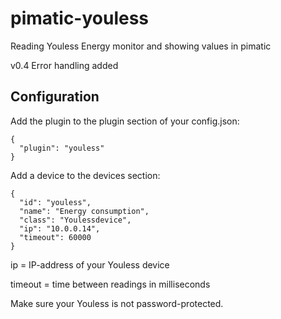 pimatic-youless
===============

Reading Youless Energy monitor and showing values in pimatic

v0.4 Error handling added


Configuration
-------------
Add the plugin to the plugin section of your config.json:

    {
      "plugin": "youless"
    }

Add a device to the devices section:

    {
      "id": "youless",
      "name": "Energy consumption",
      "class": "Youlessdevice",
      "ip": "10.0.0.14",
      "timeout": 60000
    }

ip = IP-address of your Youless device

timeout = time between readings in milliseconds

Make sure your Youless is not password-protected.